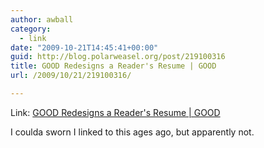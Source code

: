 ```yaml
---
author: awball
category:
  - link
date: "2009-10-21T14:45:41+00:00"
guid: http://blog.polarweasel.org/post/219100316
title: GOOD Redesigns a Reader's Resume | GOOD
url: /2009/10/21/219100316/

---
```

Link: [GOOD Redesigns a Reader's Resume \| GOOD](http://www.good.is/post/good-redesigns-a-readers-resume/)

I coulda sworn I linked to this ages ago, but apparently not.
